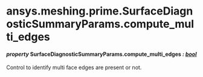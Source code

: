 # ansys.meshing.prime.SurfaceDiagnosticSummaryParams.compute_multi_edges

#### *property* SurfaceDiagnosticSummaryParams.compute_multi_edges *: [bool](https://docs.python.org/3.11/library/functions.html#bool)*

Control to identify multi face edges are present or not.

<!-- !! processed by numpydoc !! -->
